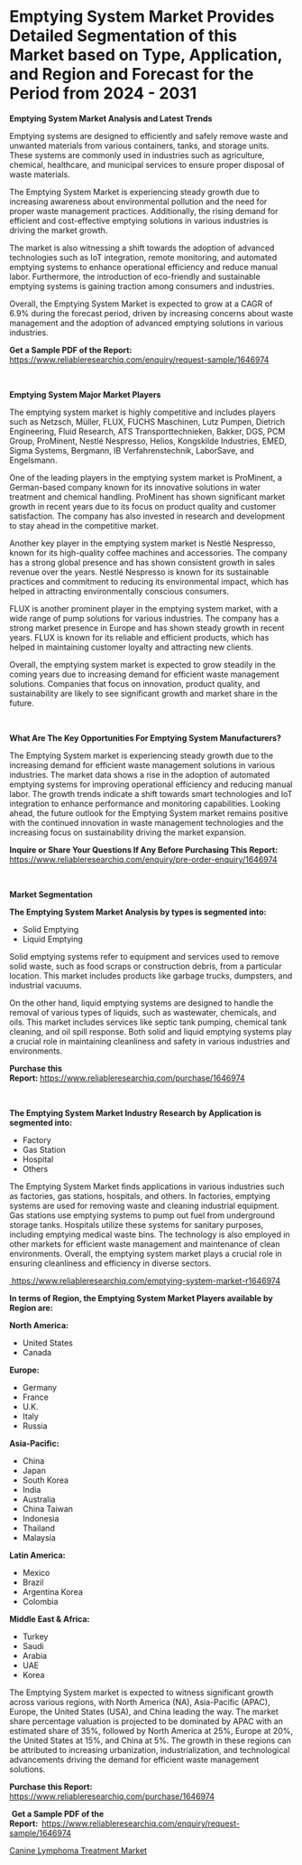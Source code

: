 <p><h1>Emptying System Market Provides Detailed Segmentation of this Market based on Type, Application, and Region and Forecast for the Period from 2024 - 2031</h1></p><p><strong>Emptying System Market Analysis and Latest Trends</strong></p>
<p><p>Emptying systems are designed to efficiently and safely remove waste and unwanted materials from various containers, tanks, and storage units. These systems are commonly used in industries such as agriculture, chemical, healthcare, and municipal services to ensure proper disposal of waste materials.</p><p>The Emptying System Market is experiencing steady growth due to increasing awareness about environmental pollution and the need for proper waste management practices. Additionally, the rising demand for efficient and cost-effective emptying solutions in various industries is driving the market growth.</p><p>The market is also witnessing a shift towards the adoption of advanced technologies such as IoT integration, remote monitoring, and automated emptying systems to enhance operational efficiency and reduce manual labor. Furthermore, the introduction of eco-friendly and sustainable emptying systems is gaining traction among consumers and industries.</p><p>Overall, the Emptying System Market is expected to grow at a CAGR of 6.9% during the forecast period, driven by increasing concerns about waste management and the adoption of advanced emptying solutions in various industries.</p></p>
<p><strong>Get a Sample PDF of the Report:&nbsp;</strong> <a href="https://www.reliableresearchiq.com/enquiry/request-sample/1646974">https://www.reliableresearchiq.com/enquiry/request-sample/1646974</a></p>
<p>&nbsp;</p>
<p><strong>Emptying System Major Market Players</strong></p>
<p><p>The emptying system market is highly competitive and includes players such as Netzsch, Müller, FLUX, FUCHS Maschinen, Lutz Pumpen, Dietrich Engineering, Fluid Research, ATS Transporttechnieken, Bakker, DGS, PCM Group, ProMinent, Nestlé Nespresso, Helios, Kongskilde Industries, EMED, Sigma Systems, Bergmann, IB Verfahrenstechnik, LaborSave, and Engelsmann.</p><p>One of the leading players in the emptying system market is ProMinent, a German-based company known for its innovative solutions in water treatment and chemical handling. ProMinent has shown significant market growth in recent years due to its focus on product quality and customer satisfaction. The company has also invested in research and development to stay ahead in the competitive market.</p><p>Another key player in the emptying system market is Nestlé Nespresso, known for its high-quality coffee machines and accessories. The company has a strong global presence and has shown consistent growth in sales revenue over the years. Nestlé Nespresso is known for its sustainable practices and commitment to reducing its environmental impact, which has helped in attracting environmentally conscious consumers.</p><p>FLUX is another prominent player in the emptying system market, with a wide range of pump solutions for various industries. The company has a strong market presence in Europe and has shown steady growth in recent years. FLUX is known for its reliable and efficient products, which has helped in maintaining customer loyalty and attracting new clients.</p><p>Overall, the emptying system market is expected to grow steadily in the coming years due to increasing demand for efficient waste management solutions. Companies that focus on innovation, product quality, and sustainability are likely to see significant growth and market share in the future.</p></p>
<p>&nbsp;</p>
<p><strong>What Are The Key Opportunities For Emptying System Manufacturers?</strong></p>
<p><p>The Emptying System market is experiencing steady growth due to the increasing demand for efficient waste management solutions in various industries. The market data shows a rise in the adoption of automated emptying systems for improving operational efficiency and reducing manual labor. The growth trends indicate a shift towards smart technologies and IoT integration to enhance performance and monitoring capabilities. Looking ahead, the future outlook for the Emptying System market remains positive with the continued innovation in waste management technologies and the increasing focus on sustainability driving the market expansion.</p></p>
<p><strong>Inquire or Share Your Questions If Any Before Purchasing This Report:</strong> <a href="https://www.reliableresearchiq.com/enquiry/pre-order-enquiry/1646974">https://www.reliableresearchiq.com/enquiry/pre-order-enquiry/1646974</a></p>
<p>&nbsp;</p>
<p><strong>Market Segmentation</strong></p>
<p><strong>The Emptying System Market Analysis by types is segmented into:</strong></p>
<p><ul><li>Solid Emptying</li><li>Liquid Emptying</li></ul></p>
<p><p>Solid emptying systems refer to equipment and services used to remove solid waste, such as food scraps or construction debris, from a particular location. This market includes products like garbage trucks, dumpsters, and industrial vacuums. </p><p>On the other hand, liquid emptying systems are designed to handle the removal of various types of liquids, such as wastewater, chemicals, and oils. This market includes services like septic tank pumping, chemical tank cleaning, and oil spill response. Both solid and liquid emptying systems play a crucial role in maintaining cleanliness and safety in various industries and environments.</p></p>
<p><strong>Purchase this Report:&nbsp;</strong><a href="https://www.reliableresearchiq.com/purchase/1646974">https://www.reliableresearchiq.com/purchase/1646974</a></p>
<p>&nbsp;</p>
<p><strong>The Emptying System Market Industry Research by Application is segmented into:</strong></p>
<p><ul><li>Factory</li><li>Gas Station</li><li>Hospital</li><li>Others</li></ul></p>
<p><p>The Emptying System Market finds applications in various industries such as factories, gas stations, hospitals, and others. In factories, emptying systems are used for removing waste and cleaning industrial equipment. Gas stations use emptying systems to pump out fuel from underground storage tanks. Hospitals utilize these systems for sanitary purposes, including emptying medical waste bins. The technology is also employed in other markets for efficient waste management and maintenance of clean environments. Overall, the emptying system market plays a crucial role in ensuring cleanliness and efficiency in diverse sectors.</p></p>
<p><a href="https://www.reliableresearchiq.com/emptying-system-market-r1646974">&nbsp;https://www.reliableresearchiq.com/emptying-system-market-r1646974</a></p>
<p><strong>In terms of Region, the Emptying System Market Players available by Region are:</strong></p>
<p>
    <p> <strong> North America: </strong>
        <ul>
            <li>United States</li>
            <li>Canada</li>
        </ul>
        </p> 
    <p> <strong> Europe: </strong>
        <ul>
            <li>Germany</li>
            <li>France</li>
            <li>U.K.</li>
            <li>Italy</li>
            <li>Russia</li>
        </ul>
        </p> 
    <p> <strong> Asia-Pacific: </strong>
        <ul>
            <li>China</li>
            <li>Japan</li>
            <li>South Korea</li>
            <li>India</li>
            <li>Australia</li>
            <li>China Taiwan</li>
            <li>Indonesia</li>
            <li>Thailand</li>
            <li>Malaysia</li>
        </ul>
        </p> 
    <p> <strong> Latin America: </strong>
        <ul>
            <li>Mexico</li>
            <li>Brazil</li>
            <li>Argentina Korea</li>
            <li>Colombia</li>
        </ul>
        </p> 
    <p> <strong> Middle East & Africa: </strong>
        <ul>
            <li>Turkey</li>
            <li>Saudi</li>
            <li>Arabia</li>
            <li>UAE</li>
            <li>Korea</li>
        </ul>
    </p>
    </p>
<p><p>The Emptying System market is expected to witness significant growth across various regions, with North America (NA), Asia-Pacific (APAC), Europe, the United States (USA), and China leading the way. The market share percentage valuation is projected to be dominated by APAC with an estimated share of 35%, followed by North America at 25%, Europe at 20%, the United States at 15%, and China at 5%. The growth in these regions can be attributed to increasing urbanization, industrialization, and technological advancements driving the demand for efficient waste management solutions.</p></p>
<p><strong>Purchase this Report: </strong><a href="https://www.reliableresearchiq.com/purchase/1646974">https://www.reliableresearchiq.com/purchase/1646974</a></p>
<p>&nbsp;<strong>Get a Sample PDF of the Report:&nbsp;&nbsp;</strong><a href="https://www.reliableresearchiq.com/enquiry/request-sample/1646974">https://www.reliableresearchiq.com/enquiry/request-sample/1646974</a></p>
<p><strong></strong></p>
<p><p><a href="https://view.publitas.com/reportprime-1/insights-into-canine-lymphoma-treatment-market-share-and-competitive-landscape-for-period-from-2024-to-2031/">Canine Lymphoma Treatment Market</a></p></p>